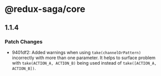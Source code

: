 # @redux-saga/core

## 1.1.4
### Patch Changes

- 9401df2: Added warnings when using `take(channelOrPattern)` incorrectly with more than one parameter. It helps to surface problem with `take(ACTION_A, ACTION_B)` being used instead of `take([ACTION_A, ACTION_B])`.
